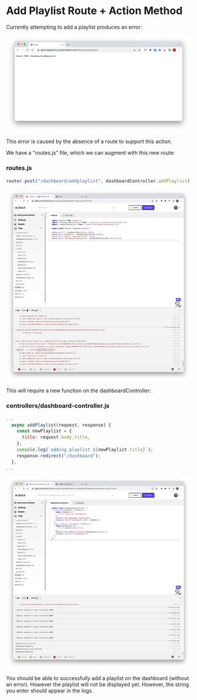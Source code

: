 # Add Playlist Route + Action Method

Currently attempting to add a playlist produces an error:

![](img/a13.png)

This error is caused by the absence of a route to support this action.

We have a "routes.js" file, which we can augment with this new route:

### routes.js

~~~javascript
router.post("/dashboard/addplaylist", dashboardController.addPlaylist);
~~~

![](img/a20.png)

This will require a new function on the dashboardController:

### controllers/dashboard-controller.js

~~~javascript
...
  async addPlaylist(request, response) {
    const newPlaylist = {
      title: request.body.title,
    };
    console.log(`adding playlist ${newPlaylist.title}`);
    response.redirect("/dashboard");
  },
...    
~~~

![](img/a21.png)

You should be able to successfully add a playlist on the dashboard (without an error). However the playlist will not be displayed yet. However, the string you enter should appear in the logs.

